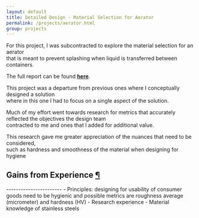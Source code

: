 ```yaml
---
layout: default
title: Detailed Design - Material Selection for Aerator
permalink: /projects/aerator.html
group: projects
---
```

For this project, I was subcontracted to explore the material selection for an aerator  
that is meant to prevent splashing when liquid is transferred between containers.  

The full report can be found [**here**](detaileddesign.pdf).

This project was a departure from previous ones where I conceptually designed a solution  
where in this one I had to focus on a single aspect of the solution.  

Much of my effort went towards research for metrics that accurately reflected the objectives the design team  
contracted to me and ones that I added for additional value.  

This research gave me greater appreciation of the nuances that need to be considered,  
such as hardness and smoothness of the material when designing for hygiene

<h2 class="anchor">Gains from Experience <a class="anchor-link" title="permalink to section" href="#gains" name="gains">¶</a></h2>
-----------------------
- Principles: designing for usability of consumer goods need to be hygienic  
and possible metrics are roughness average (micrometer) and hardness (HV)
- Research experience
- Material knowledge of stainless steels